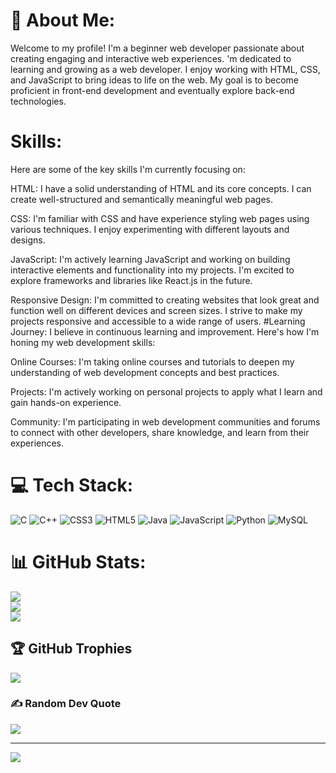 # 💫 About Me:
Welcome to my profile! I'm a beginner web developer passionate about creating engaging and interactive web experiences. 
'm dedicated to learning and growing as a web developer. I enjoy working with HTML, CSS, and JavaScript to bring ideas to life on the web. My goal is to become proficient in front-end development and eventually explore back-end technologies.
# Skills:
Here are some of the key skills I'm currently focusing on:

HTML: I have a solid understanding of HTML and its core concepts. I can create well-structured and semantically meaningful web pages.

CSS: I'm familiar with CSS and have experience styling web pages using various techniques. I enjoy experimenting with different layouts and designs.

JavaScript: I'm actively learning JavaScript and working on building interactive elements and functionality into my projects. I'm excited to explore frameworks and libraries like React.js in the future.

Responsive Design: I'm committed to creating websites that look great and function well on different devices and screen sizes. I strive to make my projects responsive and accessible to a wide range of users.
#Learning Journey:
I believe in continuous learning and improvement. Here's how I'm honing my web development skills:

Online Courses: I'm taking online courses and tutorials to deepen my understanding of web development concepts and best practices.

Projects: I'm actively working on personal projects to apply what I learn and gain hands-on experience.

Community: I'm participating in web development communities and forums to connect with other developers, share knowledge, and learn from their experiences.
# 💻 Tech Stack:
![C](https://img.shields.io/badge/c-%2300599C.svg?style=for-the-badge&logo=c&logoColor=white) ![C++](https://img.shields.io/badge/c++-%2300599C.svg?style=for-the-badge&logo=c%2B%2B&logoColor=white) ![CSS3](https://img.shields.io/badge/css3-%231572B6.svg?style=for-the-badge&logo=css3&logoColor=white) ![HTML5](https://img.shields.io/badge/html5-%23E34F26.svg?style=for-the-badge&logo=html5&logoColor=white) ![Java](https://img.shields.io/badge/java-%23ED8B00.svg?style=for-the-badge&logo=java&logoColor=white) ![JavaScript](https://img.shields.io/badge/javascript-%23323330.svg?style=for-the-badge&logo=javascript&logoColor=%23F7DF1E) ![Python](https://img.shields.io/badge/python-3670A0?style=for-the-badge&logo=python&logoColor=ffdd54) ![MySQL](https://img.shields.io/badge/mysql-%2300f.svg?style=for-the-badge&logo=mysql&logoColor=white)
# 📊 GitHub Stats:
![](https://github-readme-stats.vercel.app/api?username=kratikakg&theme=darcula&hide_border=false&include_all_commits=false&count_private=false)<br/>
![](https://github-readme-streak-stats.herokuapp.com/?user=kratikakg&theme=darcula&hide_border=false)<br/>
![](https://github-readme-stats.vercel.app/api/top-langs/?username=kratikakg&theme=darcula&hide_border=false&include_all_commits=false&count_private=false&layout=compact)

## 🏆 GitHub Trophies
![](https://github-profile-trophy.vercel.app/?username=kratikakg&theme=dracula&no-frame=false&no-bg=true&margin-w=4)

### ✍️ Random Dev Quote
![](https://quotes-github-readme.vercel.app/api?type=vetical&theme=dark)


---
[![](https://visitcount.itsvg.in/api?id=kratikakg&icon=2&color=5)](https://visitcount.itsvg.in)

<!-- Proudly created with GPRM ( https://gprm.itsvg.in ) -->
